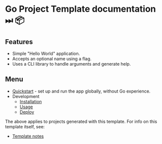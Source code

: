 # Go Project Template documentation ⏭ 📦


## Features

- Simple "Hello World" application.
- Accepts an optional name using a flag.
- Uses a CLI library to handle arguments and generate help.


## Menu

- [Quickstart](quickstart.md) - set up and run the app globally, without Go experience.
- Development
    - [Installation](installation.md)
    - [Usage](usage.md) 
    - [Deploy](deploy.md)

The above applies to projects generated with this template. For info on this template itself, see:

- [Template notes](template-notes/)

